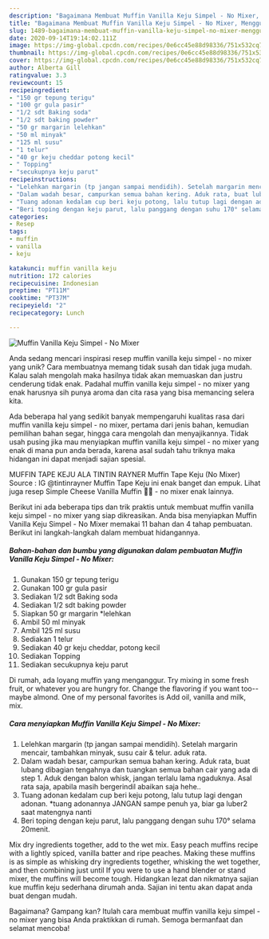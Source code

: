 ```yaml
---
description: "Bagaimana Membuat Muffin Vanilla Keju Simpel - No Mixer, Menggugah Selera"
title: "Bagaimana Membuat Muffin Vanilla Keju Simpel - No Mixer, Menggugah Selera"
slug: 1489-bagaimana-membuat-muffin-vanilla-keju-simpel-no-mixer-menggugah-selera
date: 2020-09-14T19:14:02.111Z
image: https://img-global.cpcdn.com/recipes/0e6cc45e88d98336/751x532cq70/muffin-vanilla-keju-simpel-no-mixer-foto-resep-utama.jpg
thumbnail: https://img-global.cpcdn.com/recipes/0e6cc45e88d98336/751x532cq70/muffin-vanilla-keju-simpel-no-mixer-foto-resep-utama.jpg
cover: https://img-global.cpcdn.com/recipes/0e6cc45e88d98336/751x532cq70/muffin-vanilla-keju-simpel-no-mixer-foto-resep-utama.jpg
author: Alberta Gill
ratingvalue: 3.3
reviewcount: 15
recipeingredient:
- "150 gr tepung terigu"
- "100 gr gula pasir"
- "1/2 sdt Baking soda"
- "1/2 sdt baking powder"
- "50 gr margarin lelehkan"
- "50 ml minyak"
- "125 ml susu"
- "1 telur"
- "40 gr keju cheddar potong kecil"
- " Topping"
- "secukupnya keju parut"
recipeinstructions:
- "Lelehkan margarin (tp jangan sampai mendidih). Setelah margarin mencair, tambahkan minyak, susu cair &amp; telur. aduk rata."
- "Dalam wadah besar, campurkan semua bahan kering. Aduk rata, buat lubang dibagian tengahnya dan tuangkan semua bahan cair yang ada di step 1. Aduk dengan balon whisk, jangan terlalu lama ngaduknya. Asal rata saja, apabila masih bergerindil abaikan saja hehe.."
- "Tuang adonan kedalam cup beri keju potong, lalu tutup lagi dengan adonan. *tuang adonannya JANGAN sampe penuh ya, biar ga luber2 saat matengnya nanti"
- "Beri toping dengan keju parut, lalu panggang dengan suhu 170° selama 20menit."
categories:
- Resep
tags:
- muffin
- vanilla
- keju

katakunci: muffin vanilla keju 
nutrition: 172 calories
recipecuisine: Indonesian
preptime: "PT11M"
cooktime: "PT37M"
recipeyield: "2"
recipecategory: Lunch

---
```



![Muffin Vanilla Keju Simpel - No Mixer](https://img-global.cpcdn.com/recipes/0e6cc45e88d98336/751x532cq70/muffin-vanilla-keju-simpel-no-mixer-foto-resep-utama.jpg)

Anda sedang mencari inspirasi resep muffin vanilla keju simpel - no mixer yang unik? Cara membuatnya memang tidak susah dan tidak juga mudah. Kalau salah mengolah maka hasilnya tidak akan memuaskan dan justru cenderung tidak enak. Padahal muffin vanilla keju simpel - no mixer yang enak harusnya sih punya aroma dan cita rasa yang bisa memancing selera kita.

Ada beberapa hal yang sedikit banyak mempengaruhi kualitas rasa dari muffin vanilla keju simpel - no mixer, pertama dari jenis bahan, kemudian pemilihan bahan segar, hingga cara mengolah dan menyajikannya. Tidak usah pusing jika mau menyiapkan muffin vanilla keju simpel - no mixer yang enak di mana pun anda berada, karena asal sudah tahu triknya maka hidangan ini dapat menjadi sajian spesial.

MUFFIN TAPE KEJU ALA TINTIN RAYNER Muffin Tape Keju (No Mixer) Source : IG @tintinrayner Muffin Tape Keju ini enak banget dan empuk. Lihat juga resep Simple Cheese Vanilla Muffin 🧁🧁 - no mixer enak lainnya.


Berikut ini ada beberapa tips dan trik praktis untuk membuat muffin vanilla keju simpel - no mixer yang siap dikreasikan. Anda bisa menyiapkan Muffin Vanilla Keju Simpel - No Mixer memakai 11 bahan dan 4 tahap pembuatan. Berikut ini langkah-langkah dalam membuat hidangannya.

<!--inarticleads1-->

##### Bahan-bahan dan bumbu yang digunakan dalam pembuatan Muffin Vanilla Keju Simpel - No Mixer:

1. Gunakan 150 gr tepung terigu
1. Gunakan 100 gr gula pasir
1. Sediakan 1/2 sdt Baking soda
1. Sediakan 1/2 sdt baking powder
1. Siapkan 50 gr margarin *lelehkan
1. Ambil 50 ml minyak
1. Ambil 125 ml susu
1. Sediakan 1 telur
1. Sediakan 40 gr keju cheddar, potong kecil
1. Sediakan  Topping
1. Sediakan secukupnya keju parut


Di rumah, ada loyang muffin yang menganggur. Try mixing in some fresh fruit, or whatever you are hungry for. Change the flavoring if you want too-- maybe almond. One of my personal favorites is Add oil, vanilla and milk, mix. 

<!--inarticleads2-->

##### Cara menyiapkan Muffin Vanilla Keju Simpel - No Mixer:

1. Lelehkan margarin (tp jangan sampai mendidih). Setelah margarin mencair, tambahkan minyak, susu cair &amp; telur. aduk rata.
1. Dalam wadah besar, campurkan semua bahan kering. Aduk rata, buat lubang dibagian tengahnya dan tuangkan semua bahan cair yang ada di step 1. Aduk dengan balon whisk, jangan terlalu lama ngaduknya. Asal rata saja, apabila masih bergerindil abaikan saja hehe..
1. Tuang adonan kedalam cup beri keju potong, lalu tutup lagi dengan adonan. *tuang adonannya JANGAN sampe penuh ya, biar ga luber2 saat matengnya nanti
1. Beri toping dengan keju parut, lalu panggang dengan suhu 170° selama 20menit.


Mix dry ingredients together, add to the wet mix. Easy peach muffins recipe with a lightly spiced, vanilla batter and ripe peaches. Making these muffins is as simple as whisking dry ingredients together, whisking the wet together, and then combining just until If you were to use a hand blender or stand mixer, the muffins will become tough. Hidangkan lezat dan nikmatnya sajian kue muffin keju sederhana dirumah anda. Sajian ini tentu akan dapat anda buat dengan mudah. 

Bagaimana? Gampang kan? Itulah cara membuat muffin vanilla keju simpel - no mixer yang bisa Anda praktikkan di rumah. Semoga bermanfaat dan selamat mencoba!
